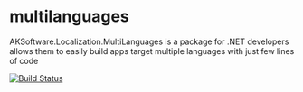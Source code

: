 # multilanguages
AKSoftware.Localization.MultiLanguages is a package for .NET developers allows them to easily build apps target multiple languages with just few lines of code

[![Build Status](https://aksoftware98.visualstudio.com/AkMultiLanguages/_apis/build/status/aksoftware98.multilanguages?branchName=master)](https://aksoftware98.visualstudio.com/AkMultiLanguages/_build/latest?definitionId=4&branchName=master)
